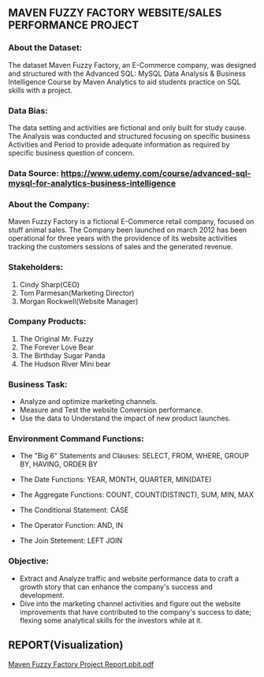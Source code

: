 ## MAVEN FUZZY FACTORY WEBSITE/SALES PERFORMANCE PROJECT
### About the Dataset:
The dataset Maven Fuzzy Factory, an E-Commerce company, was designed and structured with the Advanced SQL: MySQL Data Analysis & Business Intelligence Course by Maven Analytics to aid students practice on SQL skills with a project.
### Data Bias: 
The data setting and activities are fictional and only built for study cause. 
The Analysis was conducted and structured focusing on specific business Activities and Period to provide adequate information as required by specific business question of concern.
### Data Source: <https://www.udemy.com/course/advanced-sql-mysql-for-analytics-business-intelligence>

### About the Company:
Maven Fuzzy Factory is a fictional E-Commerce retail company, focused on stuff animal sales.
The Company been launched on march 2012 has been operational for three years with the providence of its website activities tracking the customers sessions of sales and the generated revenue.

### Stakeholders:
1. Cindy Sharp(CEO)
2. Tom Parmesan(Marketing Director)
3. Morgan Rockwell(Website Manager)

### Company Products:
1. The Original Mr. Fuzzy
2. The Forever Love Bear
3. The Birthday Sugar Panda
4. The Hudson River Mini bear

### Business Task:
- Analyze and optimize marketing channels.
- Measure and Test the website Conversion performance.
- Use the data to Understand the impact of new product launches.

### Environment Command Functions:
- The "Big 6" Statements and Clauses:
SELECT, FROM, WHERE, GROUP BY, HAVING, ORDER BY

- The Date Functions:
YEAR, MONTH, QUARTER, MIN(DATE)

- The Aggregate Functions:
COUNT, COUNT(DISTINCT), SUM, MIN, MAX

- The Conditional Statement:
CASE

- The Operator Function:
AND, IN

- The Join Stetement:
LEFT JOIN

### Objective:
- Extract and Analyze traffic and website performance data to craft a growth story that can enhance the company's success and development.
- Dive into the marketing channel activities and figure out the website improvements that have contributed to the company's success to date;
flexing some analytical skills for the investors while at it.

## REPORT(Visualization)

[Maven Fuzzy Factory Project Report.pbit.pdf](https://github.com/OBA0700/Maven_Fuzzy_Factory_Project/files/12486110/Maven.Fuzzy.Factory.Project.Report.pbit.pdf)
